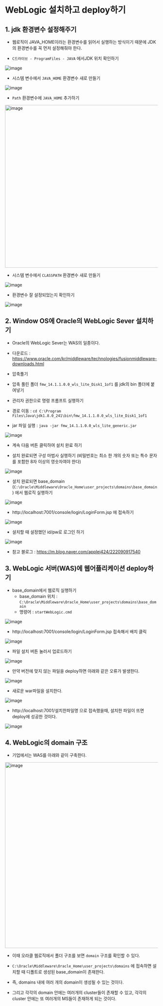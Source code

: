 
# WebLogic 설치하고 deploy하기

## 1. jdk 환경변수 설정해주기

- 웹로직이 JAVA_HOME이라는 환경변수를 읽어서 실행하는 방식이기 때문에 JDK의 환경변수를 꼭 먼저 설정해줘야 한다.

- `C드라이브 - ProgramFiles - JAVA` 에서JDK 위치 확인하기

![image](https://user-images.githubusercontent.com/77392444/114503155-cecc6b80-9c67-11eb-98b1-36ce37fbfdd0.png)


- 시스템 변수에서 `JAVA_HOME` 환경변수 새로 만들기

![image](https://user-images.githubusercontent.com/77392444/114502842-59f93180-9c67-11eb-80eb-7575c78daa0d.png)


- `Path` 환경변수에 `JAVA_HOME` 추가하기

<img width="536" alt="image" src="https://user-images.githubusercontent.com/77392444/114523844-a6506b80-9c7f-11eb-931c-43dbffb9ba07.png">

- 시스템 변수에서 `CLASSPATH` 환경변수 새로 만들기

![image](https://user-images.githubusercontent.com/77392444/114503236-ee639400-9c67-11eb-91a8-836e9085b479.png)

- 환경변수 잘 설정되었는지 확인하기

![image](https://user-images.githubusercontent.com/77392444/114503406-3a163d80-9c68-11eb-9bec-bc29aff1a273.png)



## 2. Window OS에 Oracle의 WebLogic Sever 설치하기

- Oracle의 WebLogic Sever는 WAS의 일종이다.

- 다운로드 : https://www.oracle.com/kr/middleware/technologies/fusionmiddleware-downloads.html

- 압축풀기

- 압축 풀린 폴더 `fmw_14.1.1.0.0_wls_lite_Disk1_1of1` 를 jdk의 bin 폴더에 붙여넣기

- 관리자 권한으로 명령 프롬프트 실행하기

- 경로 이동 : `cd C:\Program Files\Java\jdk1.8.0_241\bin\fmw_14.1.1.0.0_wls_lite_Disk1_1of1` 

- jar 파일 실행 : `java -jar fmw_14.1.1.0.0_wls_lite_generic.jar`

![image](https://user-images.githubusercontent.com/77392444/114504516-f1f81a80-9c69-11eb-89b3-1baf669a9075.png)

- 계속 다음 버튼 클릭하여 설치 완료 하기

- 설치 완료되면 구성 마법사 실행하기 (비밀번호는 최소 한 개의 숫자 또는 특수 문자를 포함한 8자 이상의 영숫자여야 한다)

![image](https://user-images.githubusercontent.com/77392444/114505012-b447c180-9c6a-11eb-8e07-49395234302f.png)

- 설치 완료되면 base_domain (`C:\Oracle\Middleware\Oracle_Home\user_projects\domains\base_domain`) 에서 웹로직 실행하기

![image](https://user-images.githubusercontent.com/77392444/114505238-0983d300-9c6b-11eb-85c5-e3013b38735d.png)

- http://localhost:7001/console/login/LoginForm.jsp 에 접속하기

![image](https://user-images.githubusercontent.com/77392444/114505370-3f28bc00-9c6b-11eb-8370-467eb6558dbd.png)

- 설치할 때 설정했던 id/pw로 로그인 하기

![image](https://user-images.githubusercontent.com/77392444/114505463-62ec0200-9c6b-11eb-8fcd-30754815939d.png)

- 참고 블로그 : https://m.blog.naver.com/applej424/222090917540

## 3. WebLogic 서버(WAS)에 웹어플리케이션 deploy하기

- base_domain에서 웹로직 실행하기
  - base_domain 위치 : `C:\Oracle\Middleware\Oracle_Home\user_projects\domains\base_domain`
  - 명령어 : `startWebLogic.cmd`

![image](https://user-images.githubusercontent.com/77392444/114505238-0983d300-9c6b-11eb-85c5-e3013b38735d.png)


- http://localhost:7001/console/login/LoginForm.jsp 접속해서 배치 클릭

![image](https://user-images.githubusercontent.com/77392444/114507000-8021d000-9c6d-11eb-8059-f26ca286e669.png)


- 파일 설치 버튼 눌러서 업로드하기

![image](https://user-images.githubusercontent.com/77392444/114507670-67fe8080-9c6e-11eb-810a-187e63e287bd.png)


- 만약 버전에 맞지 않는 파일을 deploy하면 아래와 같은 오류가 발생한다.

![image](https://user-images.githubusercontent.com/77392444/114506688-1e616600-9c6d-11eb-8f4b-c0f884196c5b.png)

- 새로운 war파일을 설치한다. 

![image](https://user-images.githubusercontent.com/77392444/114507609-4ef5cf80-9c6e-11eb-8cb2-4c15cd889beb.png)


- http://localhost:7001/설치한파일명 으로 접속했을때, 설치한 파일이 뜨면 deploy에 성공한 것이다. 

![image](https://user-images.githubusercontent.com/77392444/114507567-443b3a80-9c6e-11eb-8e60-d0adccaad80e.png)



## 4. WebLogic의 domain 구조

- 기업에서는 WAS를 아래와 같이 구축한다.

<img width="612" alt="image" src="https://user-images.githubusercontent.com/77392444/114510017-23c0af80-9c71-11eb-9e3e-01eacbd922e8.png">

- 이때 오라클 웹로직에서 폴더 구조를 보면 `domain` 구조를 확인할 수 있다. 

- `C:\Oracle\Middleware\Oracle_Home\user_projects\domains` 에 접속하면 설치할 때 디폴트로 생성된 base_domain이 존재한다. 

- 즉, domains 내에 여러 개의 domain이 생성될 수 있는 것이다.  

- 그리고 각각의 domain 안에는 여러개의 cluster들이 존재할 수 있고, 각각의 cluster 안에는 또 여러개의 MS들이 존재하게 되는 것이다. 


